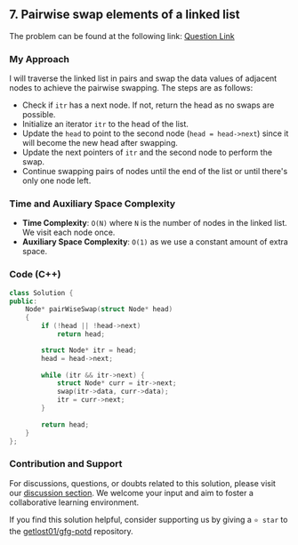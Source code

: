 ## 7. Pairwise swap elements of a linked list

The problem can be found at the following link: [Question Link](https://practice.geeksforgeeks.org/problems/pairwise-swap-elements-of-a-linked-list-by-swapping-data/1)

### My Approach
I will traverse the linked list in pairs and swap the data values of adjacent nodes to achieve the pairwise swapping. The steps are as follows:

- Check if `itr` has a next node. If not, return the head as no swaps are possible.
- Initialize an iterator `itr` to the head of the list.
- Update the `head` to point to the second node (`head = head->next`) since it will become the new head after swapping.
- Update the next pointers of `itr` and the second node to perform the swap.
- Continue swapping pairs of nodes until the end of the list or until there's only one node left.

### Time and Auxiliary Space Complexity

- **Time Complexity**: `O(N)` where `N` is the number of nodes in the linked list. We visit each node once.
- **Auxiliary Space Complexity**: `O(1)` as we use a constant amount of extra space.

### Code (C++)
```cpp
class Solution {
public:
    Node* pairWiseSwap(struct Node* head) 
    {
        if (!head || !head->next)
            return head;

        struct Node* itr = head;
        head = head->next;
        
        while (itr && itr->next) {
            struct Node* curr = itr->next;
            swap(itr->data, curr->data);
            itr = curr->next;
        }
        
        return head;
    }
};
```

### Contribution and Support

For discussions, questions, or doubts related to this solution, please visit our [discussion section](https://github.com/getlost01/gfg-potd/discussions). We welcome your input and aim to foster a collaborative learning environment.

If you find this solution helpful, consider supporting us by giving a `⭐ star` to the [getlost01/gfg-potd](https://github.com/getlost01/gfg-potd) repository.